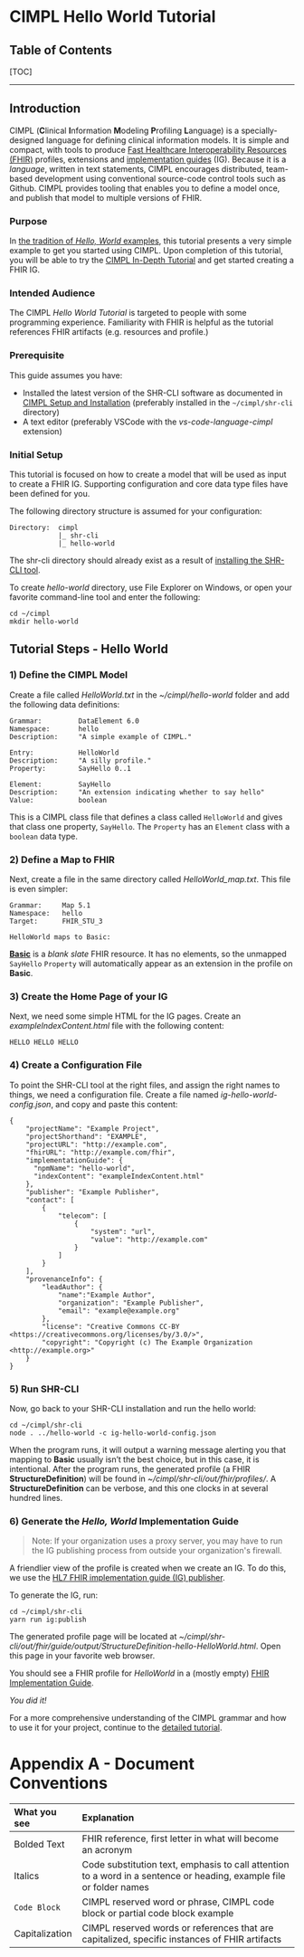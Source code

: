 # CIMPL Hello World Tutorial

## Table of Contents

[TOC]

***

## Introduction

CIMPL (**C**linical **I**nformation **M**odeling **P**rofiling **L**anguage) is a specially-designed language for defining clinical information models. It is simple and compact, with tools to produce [Fast Healthcare Interoperability Resources (FHIR)](https://www.hl7.org/fhir/overview.html) profiles, extensions and [implementation guides](https://wiki.hl7.org/index.php?title=FHIR_Implementation_Guides) (IG). Because it is a _language_, written in text statements, CIMPL encourages distributed, team-based development using conventional source-code control tools such as Github. CIMPL provides tooling that enables you to define a model once, and publish that model to multiple versions of FHIR.

### Purpose

In [the tradition of _Hello, World_ examples](https://en.wikipedia.org/wiki/"Hello,_World!"_program), this tutorial presents a very simple example to get you started using CIMPL. Upon completion of this tutorial, you will be able to try the [CIMPL In-Depth Tutorial](cimpl6Tutorial_detail.md) and get started creating a FHIR IG.

### Intended Audience

The CIMPL _Hello World Tutorial_ is targeted to people with some programming experience. Familiarity with FHIR is helpful as the tutorial references FHIR artifacts (e.g. resources and profile.)

### Prerequisite

This guide assumes you have:

* Installed the latest version of the SHR-CLI software as documented in [CIMPL Setup and Installation](#cimplInstall.md) (preferably installed in the `~/cimpl/shr-cli` directory)
* A text editor (preferably VSCode with the _vs-code-language-cimpl_ extension)

### Initial Setup

This tutorial is focused on how to create a model that will be used as input to create a FHIR IG. Supporting configuration and core data type files have been defined for you.

The following directory structure is assumed for your configuration:

```
Directory:  cimpl
            |_ shr-cli
            |_ hello-world
```
The shr-cli directory should already exist as a result of [installing the SHR-CLI tool](cimplInstall.md).

To create _hello-world_ directory, use File Explorer on Windows, or open your favorite command-line tool and enter the following:

```
cd ~/cimpl
mkdir hello-world
```


## Tutorial Steps - Hello World

### 1) Define the CIMPL Model

Create a file called _HelloWorld.txt_ in the _~/cimpl/hello-world_ folder and add the following data definitions:

```
Grammar:         DataElement 6.0
Namespace:       hello
Description:     "A simple example of CIMPL."

Entry:           HelloWorld
Description:     "A silly profile."
Property:        SayHello 0..1

Element:         SayHello
Description:     "An extension indicating whether to say hello"
Value:           boolean
```
This is a CIMPL class file that defines a class called `HelloWorld` and gives that class one property, `SayHello`. The `Property` has an `Element` class with a `boolean` data type.

### 2) Define a Map to FHIR

Next, create a file in the same directory called _HelloWorld_map.txt_. This file is even simpler:

```
Grammar:     Map 5.1
Namespace:   hello
Target:      FHIR_STU_3

HelloWorld maps to Basic:
```

[**Basic**](https://www.hl7.org/fhir/basic.html) is a _blank slate_ FHIR resource. It has no elements, so the unmapped `SayHello` `Property` will automatically appear as an extension in the profile on **Basic**.

### 3) Create the Home Page of your IG

Next, we need some simple HTML for the IG pages. Create an _exampleIndexContent.html_ file with the following content:
```
HELLO HELLO HELLO
```

### 4) Create a Configuration File

To point the SHR-CLI tool at the right files, and assign the right names to things, we need a configuration file. Create a file named _ig-hello-world-config.json_, and copy and paste this content:

```
{
    "projectName": "Example Project",
    "projectShorthand": "EXAMPLE",
    "projectURL": "http://example.com",
    "fhirURL": "http://example.com/fhir",
    "implementationGuide": {
      "npmName": "hello-world",
      "indexContent": "exampleIndexContent.html"
    },
    "publisher": "Example Publisher",
    "contact": [
        {
            "telecom": [
                {
                    "system": "url",
                    "value": "http://example.com"
                }
            ]
        }
    ],
    "provenanceInfo": {
        "leadAuthor": {
            "name":"Example Author",
            "organization": "Example Publisher",
            "email": "example@example.org"
        },
        "license": "Creative Commons CC-BY <https://creativecommons.org/licenses/by/3.0/>",
        "copyright": "Copyright (c) The Example Organization <http://example.org>"
    }
}
```

### 5) Run SHR-CLI

Now, go back to your SHR-CLI installation and run the hello world:

```
cd ~/cimpl/shr-cli
node . ../hello-world -c ig-hello-world-config.json
```

When the program runs, it will output a warning message alerting you that mapping to **Basic** usually isn’t the best choice, but in this case, it is intentional. After the program runs, the generated profile (a FHIR **StructureDefinition**) will be found in _~/cimpl/shr-cli/out/fhir/profiles/_.  A **StructureDefinition** can be verbose, and this one clocks in at several hundred lines.

### 6) Generate the _Hello, World_ Implementation Guide

>Note: If your organization uses a proxy server, you may have to run the IG publishing process from outside your organization's firewall.

A friendlier view of the profile is created when we create an IG. To do this, we use the [HL7 FHIR implementation guide (IG) publisher](http://wiki.hl7.org/index.php?title=IG_Publisher_Documentation).

To generate the IG, run:

```
cd ~/cimpl/shr-cli
yarn run ig:publish
```

The generated profile page will be located at _~/cimpl/shr-cli/out/fhir/guide/output/StructureDefinition-hello-HelloWorld.html_.  Open this page in your favorite web browser.

You should see a FHIR profile for _HelloWorld_ in a (mostly empty) [FHIR Implementation Guide](https://www.hl7.org/fhir/implementationguide.html). 

_You did it!_

For a more comprehensive understanding of the CIMPL grammar and how to use it for your project, continue to the [detailed tutorial](cimpl6Tutorial_detail.md).

# Appendix A - Document Conventions

| What you see | Explanation |
|:----------|:---------|
| Bolded Text  | FHIR reference, first letter in what will become an acronym
| Italics | Code substitution text, emphasis to call attention to a word in a sentence or heading, example file or folder names|
| `Code Block` | CIMPL reserved word or phrase, CIMPL code block or partial code block example |
|Capitalization|CIMPL reserved words or references that are capitalized, specific instances of FHIR artifacts|

